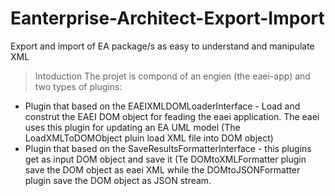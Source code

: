 # Eanterprise-Architect-Export-Import
Export and import of EA package/s as easy to understand and manipulate XML 

> Intoduction
The projet is compond of an engien (the eaei-app) and two types of plugins:
* Plugin that based on the EAEIXMLDOMLoaderInterface - Load and construt the EAEI DOM object for feading the eaei application. The eaei uses this plugin for updating an EA UML model (The LoadXMLToDOMObject pluin load XML file into DOM object)
* Plugin that based on the SaveResultsFormatterInterface - this plugins get as input DOM object and save it (Te DOMtoXMLFormatter plugin save the DOM object as eaei XML while the DOMtoJSONFormatter plugin save the DOM object as JSON stream.

